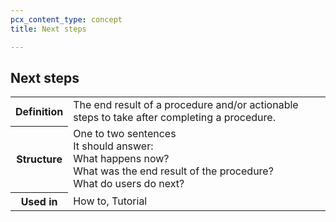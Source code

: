 ```yaml
---
pcx_content_type: concept
title: Next steps

---
```


## Next steps

<table>
    <tr>
        <th style="width:15%">Definition</th>
        <td>The end result of a procedure and/or actionable steps to take after completing a procedure.</td>
    </tr>
    <tr>
        <th>Structure</th>
        <td>One to two sentences<br/>It should answer:<br/>What happens now?<br/>What was the end result of the procedure?<br/>What do users do next?</td>
    </tr>
    <tr>
        <th>Used in</th>
        <td>How to, Tutorial</td>
    </tr>
</table>
